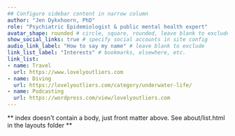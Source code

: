 ```yaml
---
## Configure sidebar content in narrow column
author: "Jen Dykxhoorn, PhD"
role: "Psychiatric Epidemiologist & public mental health expert"
avatar_shape: rounded # circle, square, rounded, leave blank to exclude
show_social_links: true # specify social accounts in site config
audio_link_label: "How to say my name" # leave blank to exclude
link_list_label: "Interests" # bookmarks, elsewhere, etc.
link_list:
- name: Travel
  url: https://www.lovelyoutliers.com
- name: Diving
  url: https://lovelyoutliers.com/category/underwater-life/
- name: Podcasting
  url: https://wordpress.com/view/lovelyoutliers.com
---
```


** index doesn't contain a body, just front matter above.
See about/list.html in the layouts folder **